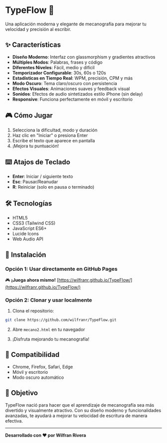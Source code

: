 # TypeFlow 🚀

Una aplicación moderna y elegante de mecanografía para mejorar tu velocidad y precisión al escribir.

## ✨ Características

- **Diseño Moderno**: Interfaz con glassmorphism y gradientes atractivos
- **Múltiples Modos**: Palabras, frases y código
- **Diferentes Niveles**: Fácil, medio y difícil
- **Temporizador Configurable**: 30s, 60s o 120s
- **Estadísticas en Tiempo Real**: WPM, precisión, CPM y más
- **Modo Oscuro**: Tema claro/oscuro con persistencia
- **Efectos Visuales**: Animaciones suaves y feedback visual
- **Sonidos**: Efectos de audio sintetizados estilo iPhone (sin delay)
- **Responsive**: Funciona perfectamente en móvil y escritorio

## 🎮 Cómo Jugar

1. Selecciona la dificultad, modo y duración
2. Haz clic en "Iniciar" o presiona Enter
3. Escribe el texto que aparece en pantalla
4. ¡Mejora tu puntuación!

## ⌨️ Atajos de Teclado

- **Enter**: Iniciar / siguiente texto
- **Esc**: Pausar/Reanudar
- **R**: Reiniciar (solo en pausa o terminado)

## 🛠️ Tecnologías

- HTML5
- CSS3 (Tailwind CSS)
- JavaScript ES6+
- Lucide Icons
- Web Audio API

## 🚀 Instalación

### Opción 1: Usar directamente en GitHub Pages
🎮 **¡Juega ahora mismo!** [https://wilfranr.github.io/TypeFlow/](https://wilfranr.github.io/TypeFlow/)

### Opción 2: Clonar y usar localmente
1. Clona el repositorio:
```bash
git clone https://github.com/wilfranr/TypeFlow.git
```

2. Abre `mecano2.html` en tu navegador

3. ¡Disfruta mejorando tu mecanografía!

## 📱 Compatibilidad

- Chrome, Firefox, Safari, Edge
- Móvil y escritorio
- Modo oscuro automático

## 🎯 Objetivo

TypeFlow nació para hacer que el aprendizaje de mecanografía sea más divertido y visualmente atractivo. Con su diseño moderno y funcionalidades avanzadas, te ayudará a mejorar tu velocidad de escritura de manera efectiva.

---

**Desarrollado con ❤️ por Wilfran Rivera**
